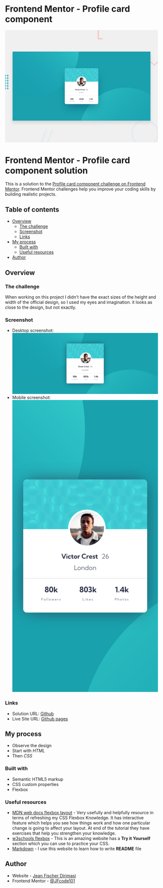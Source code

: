 # Frontend Mentor - Profile card component

![Design preview for the Profile card component coding challenge](./design/desktop-preview.jpg)

# Frontend Mentor - Profile card component solution

This is a solution to the [Profile card component challenge on Frontend Mentor](https://www.frontendmentor.io/challenges/profile-card-component-cfArpWshJ). Frontend Mentor challenges help you improve your coding skills by building realistic projects.

## Table of contents

- [Overview](#overview)
  - [The challenge](#the-challenge)
  - [Screenshot](#screenshot)
  - [Links](#links)
- [My process](#my-process)
  - [Built with](#built-with)
  - [Useful resources](#useful-resources)
- [Author](#author)

## Overview

### The challenge

When working on this project I didn't have the exact sizes of the height and width of the official design, so I used my eyes and imagination. it looks as close to the design, but not exactly.

### Screenshot

- Desktop screenshot: ![](./images/desktop-profile-card.png)
- Mobile screenshot: ![](./images/mobile-profile-card.png)

### Links

- Solution URL: [Github](https://github.com/jfcode101/frontend-mentor-challenges/tree/main/profile-card-component-main)
- Live Site URL: [Github pages](https://jfcode101.github.io/frontend-mentor-challenges/profile-card-component-main/index.html)

## My process

- Observe the design
- Start with _HTML_
- Then _CSS_

### Built with

- Semantic HTML5 markup
- CSS custom properties
- Flexbox

### Useful resources

- [MDN web docs flexbox layout](https://developer.mozilla.org/en-US/docs/Learn/CSS/CSS_layout/Flexbox) - Very usefully and helpfully resource in terms of
  refreshing my CSS Flexbox Knowledge. It has interactive feature which helps you see how things work and how one particular change is going to affect
  your layout. At end of the tutorial they have exercises that help you strengthen your knowledge.
- [w3schools flexbox](https://www.w3schools.com/csS/css3_flexbox.asp) - This is an amazing website has a **Try it Yourself** section which you can use to practice your CSS.
- [Markdown](https://www.markdownguide.org/) - I use this website to learn how to write **README** file

## Author

- Website - [Jean Fischer Dirimasi](https://devjfd.com/)
- Frontend Mentor - [@JFcode101](https://www.frontendmentor.io/profile/jfcode101)

